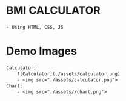 # BMI CALCULATOR
    - Using HTML, CSS, JS

# Demo Images
    Calculator:
        ![Calculator](./assets/calculator.png)
        - <img src="./assets/calculator.png">
    Chart:
        - <img src="./assets//chart.png">
